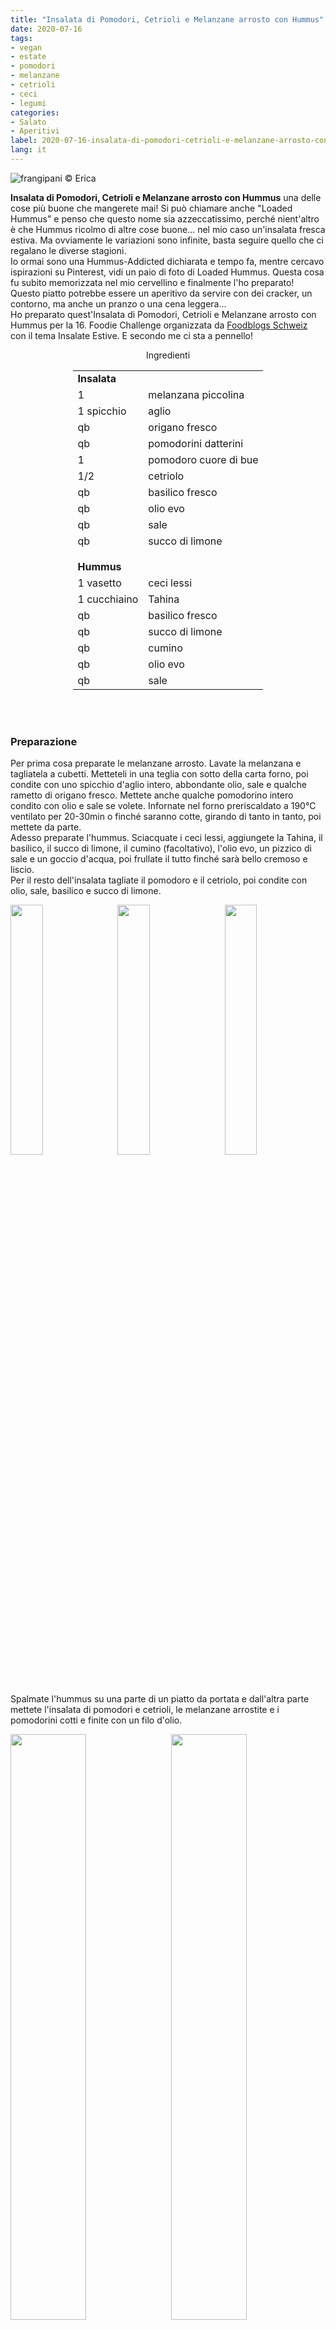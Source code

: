 ```yaml
---
title: "Insalata di Pomodori, Cetrioli e Melanzane arrosto con Hummus"
date: 2020-07-16
tags:
- vegan
- estate
- pomodori
- melanzane
- cetrioli
- ceci
- legumi
categories:
- Salato
- Aperitivi
label: 2020-07-16-insalata-di-pomodori-cetrioli-e-melanzane-arrosto-con-hummus
lang: it 
---
```

![](header.jpeg "frangipani © Erica")

**Insalata di Pomodori, Cetrioli e Melanzane arrosto con Hummus** una delle cose più buone che mangerete mai! Si può chiamare anche "Loaded Hummus" e penso che questo nome sia azzeccatissimo, perché nient'altro è che Hummus ricolmo di altre cose buone... nel mio caso un'insalata fresca estiva. Ma ovviamente le variazioni sono infinite, basta seguire quello che ci regalano le diverse stagioni.
<br />
Io ormai sono una Hummus-Addicted dichiarata e tempo fa, mentre cercavo ispirazioni su Pinterest, vidi un paio di foto di Loaded Hummus. Questa cosa fu subito memorizzata nel mio cervellino e finalmente l'ho preparato! Questo piatto potrebbe essere un aperitivo da servire con dei cracker, un contorno, ma anche un pranzo o una cena leggera...
<br />
Ho preparato quest'Insalata di Pomodori, Cetrioli e Melanzane arrosto con Hummus per la 16. Foodie Challenge organizzata da <a href="https://www.foodblogs-schweiz.ch" target="_blank">Foodblogs Schweiz</a> con il tema Insalate Estive. E secondo me ci sta a pennello!

<div id="wrapper" style="text-align: center">
  <div id="yourdiv" style="display: inline-block;">
    <div class="ingredients" itemscope itemtype="http://schema.org/Recipe">
      <span itemprop="name" style="display:none;">Insalata di Pomodori, Cetrioli e Melanzane arrosto con Hummus</span>
      <span itemprop="recipeCategory" style="display:none;">Salato</span>
      <img itemprop="image" style="display:none;" class="ignore-gallery-item" src="header.jpeg"/>
      <span itemprop="author" style="display:none;">Erica Raiano</span>
      <span itemprop="description" style="display:none;">Insalata di Pomodori, Cetrioli e Melanzane arrosto con Hummus una delle cose più buone che mangerete mai! Si può chiamare anche "Loaded Hummus" e penso che questo nome sia azzeccatissimo.</span>
      <div class="ingredients-title">Ingredienti</div>
      <table>
        <tbody>
          <tr>          
            <td colspan="2"><b>Insalata</b></td>
          </tr>      
          <tr itemprop="recipeIngredient">       
            <td>1</td>
            <td>melanzana piccolina</td>
          </tr>
          <tr itemprop="recipeIngredient">
            <td>1 spicchio</td>
            <td>aglio</td>
          </tr>
          <tr itemprop="recipeIngredient">
            <td>qb</td>
            <td>origano fresco</td>
          </tr>
          <tr itemprop="recipeIngredient">
            <td>qb</td>
            <td>pomodorini datterini</td>
          </tr>
          <tr itemprop="recipeIngredient">
            <td>1</td>
            <td>pomodoro cuore di bue</td>
          </tr>
          <tr itemprop="recipeIngredient">
            <td>1/2</td>
            <td>cetriolo</td>
          </tr>
          <tr itemprop="recipeIngredient">
            <td>qb</td>
            <td>basilico fresco</td>
          </tr>
          <tr itemprop="recipeIngredient">
            <td>qb</td>
            <td>olio evo</td>
          </tr>
          <tr itemprop="recipeIngredient">
            <td>qb</td>
            <td>sale</td>
          </tr>
          <tr itemprop="recipeIngredient">
            <td>qb</td>
            <td>succo di limone</td>
          </tr>
          <tr style="height: 15px;"></tr>
          <tr>          
            <td colspan="2"><b>Hummus</b></td>
          </tr>
          <tr itemprop="recipeIngredient">
            <td>1 vasetto</td>
            <td>ceci lessi</td>
          </tr>
          <tr itemprop="recipeIngredient">
            <td>1 cucchiaino</td>
            <td>Tahina</td>
          </tr>
          <tr itemprop="recipeIngredient">
            <td>qb</td>
            <td>basilico fresco</td>
          </tr>
          <tr itemprop="recipeIngredient">
            <td>qb</td>
            <td>succo di limone</td>
          </tr>
          <tr itemprop="recipeIngredient">
            <td>qb</td>
            <td>cumino</td>
          </tr>
          <tr itemprop="recipeIngredient">
            <td>qb</td>
            <td>olio evo</td>
          </tr>
          <tr itemprop="recipeIngredient">
            <td>qb</td>
            <td>sale</td>
          </tr>
        </tbody>
      </table>
      <br></br>
    </div>
  </div>
</div>


<h3>
  <font color="grey">
    <i class="fa-solid fa-gears"></i>
  </font> Preparazione
</h3>

Per prima cosa preparate le melanzane arrosto. Lavate la melanzana e tagliatela a cubetti. Metteteli in una teglia con sotto della carta forno, poi condite con uno spicchio d'aglio intero, abbondante olio, sale e qualche rametto di origano fresco. Mettete anche qualche pomodorino intero condito con olio e sale se volete. Infornate nel forno preriscaldato a 190°C ventilato per 20-30min o finché saranno cotte, girando di tanto in tanto, poi mettete da parte.
<br />
Adesso preparate l'hummus. Sciacquate i ceci lessi, aggiungete la Tahina, il basilico, il succo di limone, il cumino (facoltativo), l'olio evo, un pizzico di sale e un goccio d'acqua, poi frullate il tutto finché sarà bello cremoso e liscio.
<br />
Per il resto dell'insalata tagliate il pomodoro e il cetriolo, poi condite con olio, sale, basilico e succo di limone.
<p>
  <div style="width: 100%; margin-bottom: 0">
    <img style="float: left; width: 32%; margin-right: 1%;" src="melanzane.jpeg" alt="" title="frangipani © Erica" />
    <img style="float: left; width: 32%; margin-right: 1%; margin-left: 1%;" src="humus.jpeg" alt="" title="frangipani © Erica" />
    <img style="float: left; width: 32%; margin-left: 1%;" src="insalata.jpeg" alt="" title="frangipani © Erica" />
    <div style="clear: both"></div>
  </div>
</p>
Spalmate l'hummus su una parte di un piatto da portata e dall'altra parte mettete l'insalata di pomodori e cetrioli, le melanzane arrostite e i pomodorini cotti e finite con un filo d'olio.
<p>
  <div style="width: 100%; margin-bottom: 0">
    <img style="float: left; width: 49%; margin-right: 1%" src="risultato1.jpeg" alt="" title="frangipani © Erica" />
    <img style="float: left; width: 49%; margin-left: 1%" src="risultato2.jpeg" alt="" title="frangipani © Erica" />
    <div style="clear: both"></div>
  </div>
</p>

<p>
  <div style="width: 100%; margin-bottom: 0">
    <img style="float: left; width: 49%; margin-right: 1%" src="risultato3.jpeg" alt="" title="frangipani © Erica" />
    <img style="float: left; width: 49%; margin-left: 1%" src="risultato4.jpeg" alt="" title="frangipani © Erica" />
    <div style="clear: both"></div>
  </div>
</p>

<p>
  <div style="width: 100%; margin-bottom: 0">
    <img style="float: left; width: 49%; margin-right: 1%" src="risultato5.jpeg" alt="" title="frangipani © Erica" />
    <img style="float: left; width: 49%; margin-left: 1%" src="risultato6.jpeg" alt="" title="frangipani © Erica" />
    <div style="clear: both"></div>
  </div>
</p>

<h4>Buon appetito
  <font color="red">
    <i class="fa-regular fa-face-smile"></i>
  </font>
</h4>